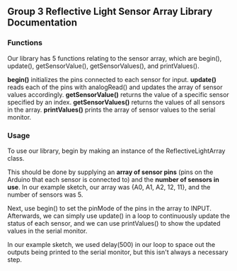 ## Group 3 Reflective Light Sensor Array Library Documentation

### Functions

Our library has 5 functions relating to the sensor array, which are begin(), update(), getSensorValue(), getSensorValues(), and printValues(). 

**begin()** initializes the pins connected to each sensor for input. 
**update()** reads each of the pins with analogRead() and updates the array of sensor values accordingly.
**getSensorValue()** returns the value of a specific sensor specified by an index. 
**getSensorValues()** returns the values of all sensors in the array. 
**printValues()** prints the array of sensor values to the serial monitor. 

### Usage
To use our library, begin by making an instance of the ReflectiveLightArray class.

This should be done by supplying an **array of sensor pins** (pins on the Arduino that each sensor is connected to) and the **number of sensors in use**. In our example sketch, our array was {A0, A1, A2, 12, 11}, and the number of sensors was 5. 

Next, use begin() to set the pinMode of the pins in the array to INPUT. Afterwards, we can simply use update() in a loop to continuously update the status of each sensor, and we can use printValues() to show the updated values in the serial monitor. 

In our example sketch, we used delay(500) in our loop to space out the outputs being printed to the serial monitor, but this isn't always a necessary step. 
